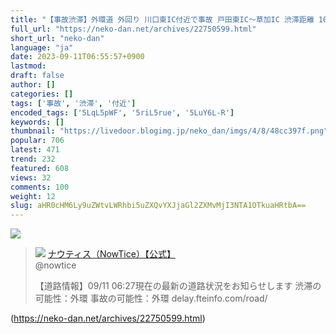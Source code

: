 ```yaml
---
title: "【事故渋滞】外環道 外回り 川口東IC付近で事故 戸田東IC〜草加IC 渋滞距離 10.0km : ねことダンボール"
full_url: "https://neko-dan.net/archives/22750599.html"
short_url: "neko-dan"
language: "ja"
date: 2023-09-11T06:55:57+0900
lastmod: 
draft: false
author: []
categories: []
tags: ['事故', '渋滞', '付近']
encoded_tags: ['5LqL5pWF', '5riL5rue', '5LuY6L-R']
keywords: []
thumbnail: "https://livedoor.blogimg.jp/neko_dan/imgs/4/8/48cc397f.png"
popular: 706
latest: 471
trend: 232
featured: 608
views: 32
comments: 100
weight: 12
slug: aHR0cHM6Ly9uZWtvLWRhbi5uZXQvYXJjaGl2ZXMvMjI3NTA1OTkuaHRtbA==
---
```


![](https://livedoor.blogimg.jp/neko_dan/imgs/4/8/48cc397f.png)

<blockquote id='twibodyYmZD6nQuqe'> <p> <img src='https://livedoor.blogimg.jp/neko_dan/imgs/7/e/7e6ff683.jpg'> <a href='https://twitter.com/nowtice/status/1700984248453484585' target='_blank'>ナウティス（NowTice）【公式】 </a><br> @nowtice </p> <p id='twitextYmZD6nQuqe'> 【道路情報】09/11 06:27現在の最新の道路状況をお知らせします 渋滞の可能性：外環 事故の可能性：外環 delay.fteinfo.com/road/ </p> <p> <a href='https://twitter.com/nowtice/status/1700984248453484585' target='_blank'></a> </p> </blockquote> 

(https://neko-dan.net/archives/22750599.html)

